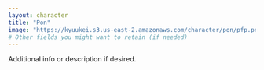```yaml
---
layout: character
title: "Pon"
image: "https://kyuukei.s3.us-east-2.amazonaws.com/character/pon/pfp.png"
# Other fields you might want to retain (if needed)
---
```

Additional info or description if desired.
